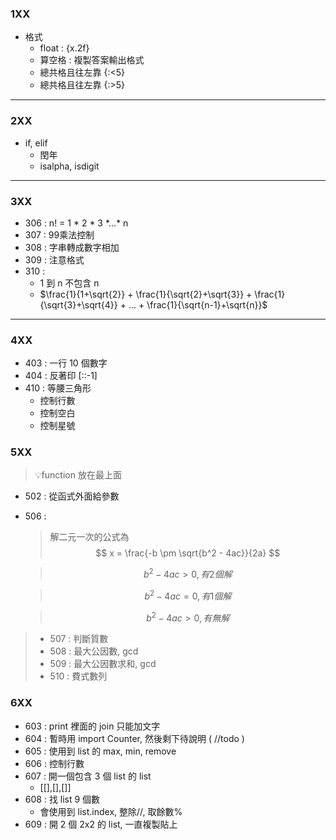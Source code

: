### 1XX
- 格式
  - float : {x.2f}
  - 算空格 : 複製答案輸出格式
  - 總共格且往左靠 {:<5}
  - 總共格且往左靠 {:>5}
---
### 2XX
- if, elif
   - 閏年
   - isalpha, isdigit
---
### 3XX
- 306 : n! = 1 * 2 * 3 \*...* n
- 307 : 99乘法控制
- 308 : 字串轉成數字相加
- 309 : 注意格式
- 310 : 
  -  1 到 n 不包含 n
  - $\frac{1}{1+\sqrt{2}} + \frac{1}{\sqrt{2}+\sqrt{3}} + \frac{1}{\sqrt{3}+\sqrt{4}} + ... + \frac{1}{\sqrt{n-1}+\sqrt{n}}$
---
### 4XX
- 403 : 一行 10 個數字
- 404 : 反著印 [::-1]
- 410 : 等腰三角形
  - 控制行數
  - 控制空白
  - 控制星號
### 5XX
> 💡function 放在最上面
- 502 : 從函式外面給參數
- 506 :
  > 解二元一次的公式為
  > $$ x = \frac{-b \pm \sqrt{b^2 - 4ac}}{2a} $$
  
  > $$ b^2 - 4ac > 0, 有 2個解$$
  
  > $$ b^2 - 4ac = 0, 有 1個解$$

  > $$ b^2 - 4ac > 0, 有 無解$$ 
> - 507 : 判斷質數
> - 508 : 最大公因數, gcd
> - 509 : 最大公因數求和, gcd 
> - 510 : 費式數列

### 6XX
- 603 : print 裡面的 join 只能加文字
- 604 : 暫時用 import Counter, 然後剩下待說明 ( //todo )
- 605 : 使用到 list 的 max, min, remove
- 606 : 控制行數
- 607 : 開一個包含 3 個 list 的 list
  - [[],[],[]]
- 608 : 找 list 9 個數
  - 會使用到 list.index, 整除//, 取餘數%
- 609 : 開 2 個 2x2 的 list, 一直複製貼上